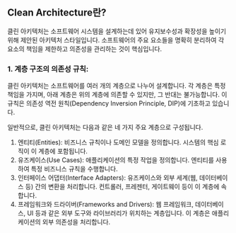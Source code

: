 ## Clean Architecture란?

클린 아키텍처는 소프트웨어 시스템을 설계하는데 있어 유지보수성과 확장성을 높이기 위해 제안된 아키텍처 스타일입니다. 소프트웨어의 주요 요소들을 명확히 분리하여 각 요소의 책임을 제한하고 의존성을 관리하는 것이 핵심입니다. 

### 1. 계층 구조의 의존성 규칙: 
클린 아키텍처는 소프트웨어를 여러 개의 계층으로 나누어 설계합니다. 각 계층은 특정 책임을 가지며, 아래 계층은 위의 계층에 의존할 수 있지만, 그 반대는 불가능합니다. 이 규칙은 의존성 역전 원칙(Dependency Inversion Principle, DIP)에 기초하고 있습니다.

일반적으로, 클린 아키텍처는 다음과 같은 네 가지 주요 계층으로 구성됩니다.
1.	엔티티(Entities): 비즈니스 규칙이나 도메인 모델을 정의합니다. 시스템의 핵심 로직이 이 계층에 포함됩니다.
2.	유즈케이스(Use Cases): 애플리케이션의 특정 작업을 정의합니다. 엔티티를 사용하여 특정 비즈니스 규칙을 수행합니다.
3.	인터페이스 어댑터(Interface Adapters): 유즈케이스와 외부 세계(웹, 데이터베이스 등) 간의 변환을 처리합니다. 컨트롤러, 프레젠터, 게이트웨이 등이 이 계층에 속합니다.
4.	프레임워크와 드라이버(Frameworks and Drivers): 웹 프레임워크, 데이터베이스, UI 등과 같은 외부 도구와 라이브러리가 위치하는 계층입니다. 이 계층은 애플리케이션의 외부 의존성을 처리합니다.


